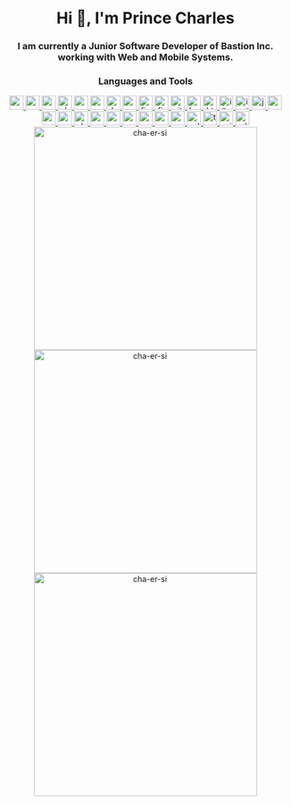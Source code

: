 <h1 align="center">Hi 👋, I'm Prince Charles</h1>
<h3 align="center">
  I am currently a Junior Software Developer of Bastion Inc. working with Web
  and Mobile Systems.
</h3>

<h3 align="center">Languages and Tools</h3>
<div align="center">
  <a href="https://angular.io" target="_blank" rel="noreferrer">
    <img
      src="https://img.shields.io/badge/Angular-%23DD0031.svg?logo=angular&logoColor=white"
      alt="angular"
      height="25px"
    />
  </a>
  <a href="https://cordova.apache.org/" target="_blank" rel="noreferrer">
    <img
      src="https://img.shields.io/badge/Apache%20Cordova-3776AB?logo=apachecordova&logoColor=white"
      alt="apachecordova"
      height="25px"
    />
  </a>
  <a href="https://www.arduino.cc/" target="_blank" rel="noreferrer">
    <img
      src="https://img.shields.io/badge/Arduino-00979D?logo=arduino&logoColor=white"
      alt="arduino"
      height="25px"
    />
  </a>
  <a href="https://www.chartjs.org" target="_blank" rel="noreferrer">
    <img
      src="https://img.shields.io/badge/Chart.js-FF6384?logo=chartdotjs&logoColor=fff"
      alt="chartjs"
      height="25px"
    />
  </a>
  <a href="https://www.w3schools.com/cs/" target="_blank" rel="noreferrer">
    <img
      src="https://img.shields.io/badge/C%23-%23239120.svg?logo=csharp&logoColor=white"
      alt="csharp"
      height="25px"
    />
  </a>
  <a href="https://www.w3schools.com/css/" target="_blank" rel="noreferrer">
    <img
      src="https://img.shields.io/badge/CSS-1572B6?logo=css3&logoColor=fff"
      alt="css3"
      height="25px"
    />
  </a>
  <a href="https://dotnet.microsoft.com/" target="_blank" rel="noreferrer">
    <img
      src="https://img.shields.io/badge/.NET-512BD4?logo=dotnet&logoColor=fff"
      alt="dotnet"
      height="25px"
    />
  </a>
  <a href="https://expressjs.com" target="_blank" rel="noreferrer">
    <img
      src="https://img.shields.io/badge/Express.js-%23404d59.svg?logo=express&logoColor=%2361DAFB"
      alt="express"
      height="25px"
    />
  </a>
  <a href="https://www.figma.com/" target="_blank" rel="noreferrer">
    <img
      src="https://img.shields.io/badge/Figma-F24E1E?logo=figma&logoColor=white"
      alt="figma"
      height="25px"
    />
  </a>
  <a href="https://firebase.google.com/" target="_blank" rel="noreferrer">
    <img
      src="https://img.shields.io/badge/Firebase-039BE5?logo=Firebase&logoColor=white"
      alt="firebase"
      height="25px"
    />
  </a>
  <a href="https://git-scm.com/" target="_blank" rel="noreferrer">
    <img
      src="https://img.shields.io/badge/Git-F05032?logo=git&logoColor=fff"
      alt="git"
      height="25px"
    />
  </a>
  <a href="https://heroku.com" target="_blank" rel="noreferrer">
    <img
      src="https://img.shields.io/badge/Heroku-430098?logo=heroku&logoColor=fffe"
      alt="heroku"
      height="25px"
    />
  </a>
  <a href="https://www.w3.org/html/" target="_blank" rel="noreferrer">
    <img
      src="https://img.shields.io/badge/HTML-%23E34F26.svg?logo=html5&logoColor=white"
      alt="html5"
      height="25px"
    />
  </a>
  <a
    href="https://www.adobe.com/in/products/illustrator.html"
    target="_blank"
    rel="noreferrer"
  >
    <img
      src="https://img.shields.io/badge/Adobe%20Illustrator-FF9A00?logo=adobe%20illustrator&logoColor=white"
      alt="illustrator"
      height="25px"
    />
  </a>
  <a href="https://ionicframework.com" target="_blank" rel="noreferrer">
    <img
      src="https://img.shields.io/badge/Ionic-3880FF?logo=ionic&logoColor=white"
      alt="ionic"
      height="25px"
    />
  </a>
  <a
    href="https://developer.mozilla.org/en-US/docs/Web/JavaScript"
    target="_blank"
    rel="noreferrer"
  >
    <img
      src="https://img.shields.io/badge/JavaScript-F7DF1E?logo=javascript&logoColor=000"
      alt="javascript"
      height="25px"
    />
  </a>
  <a href="https://www.mongodb.com/" target="_blank" rel="noreferrer">
    <img
      src="https://img.shields.io/badge/MongoDB-%234ea94b.svg?logo=mongodb&logoColor=white"
      alt="mongodb"
      height="25px"
    />
  </a>
  <a href="https://www.mysql.com/" target="_blank" rel="noreferrer">
    <img
      src="https://img.shields.io/badge/MySQL-4479A1?logo=mysql&logoColor=fff"
      alt="mysql"
      height="25px"
    />
  </a>
  <a href="https://nodejs.org" target="_blank" rel="noreferrer">
    <img
      src="https://img.shields.io/badge/Node.js-6DA55F?logo=node.js&logoColor=white"
      alt="nodejs"
      height="25px"
    />
  </a>
  <a href="https://www.photoshop.com/en" target="_blank" rel="noreferrer">
    <img
      src="https://img.shields.io/badge/Adobe%20Photoshop-31A8FF?logo=Adobe%20Photoshop&logoColor=black"
      alt="photoshop"
      height="25px"
    />
  </a>
  <a href="https://postman.com" target="_blank" rel="noreferrer">
    <img
      src="https://img.shields.io/badge/Postman-FF6C37?logo=postman&logoColor=white"
      alt="postman"
      height="25px"
    />
  </a>
  <a href="https://reactjs.org/" target="_blank" rel="noreferrer">
    <img
      src="https://img.shields.io/badge/React-%2320232a.svg?logo=react&logoColor=%2361DAFB"
      alt="react"
      height="25px"
    />
  </a>
  <a href="https://reactnative.dev/" target="_blank" rel="noreferrer">
    <img
      src="https://img.shields.io/badge/React_Native-%2320232a.svg?logo=react&logoColor=%2361DAFB"
      alt="reactnative"
      height="25px"
    />
  </a>
  <a href="https://redis.io" target="_blank" rel="noreferrer">
    <img
      src="https://img.shields.io/badge/Redis-%23DD0031.svg?logo=redis&logoColor=white"
      alt="redis"
      height="25px"
    />
  </a>
  <a href="https://redux.js.org" target="_blank" rel="noreferrer">
    <img
      src="https://img.shields.io/badge/Redux-764ABC?logo=redux&logoColor=fff"
      alt="redux"
      height="25px"
    />
  </a>
  <a href="https://sass-lang.com" target="_blank" rel="noreferrer">
    <img
      src="https://img.shields.io/badge/Sass-C69?logo=sass&logoColor=fff"
      alt="sass"
      height="25px"
    />
  </a>
  <a href="https://www.sqlite.org/" target="_blank" rel="noreferrer">
    <img
      src="https://img.shields.io/badge/SQLite-%2307405e.svg?logo=sqlite&logoColor=white"
      alt="sqlite"
      height="25px"
    />
  </a>
  <a href="https://www.typescriptlang.org/" target="_blank" rel="noreferrer">
    <img
      src="https://img.shields.io/badge/TypeScript-3178C6?logo=typescript&logoColor=fff"
      alt="typescript"
      height="25px"
    />
  </a>
  <a href="https://unity.com/" target="_blank" rel="noreferrer">
    <img
      src="https://img.shields.io/badge/Unity-%23000000.svg?logo=unity&logoColor=white"
      alt="unity"
      height="25px"
    />
  </a>
  <a
    href="https://www.adobe.com/products/xd.html"
    target="_blank"
    rel="noreferrer"
  >
    <img
      src="https://img.shields.io/badge/Adobe%20XD-470137?logo=Adobe%20XD&logoColor=#FF61F6"
      alt="xd"
      height="25px"
    />
  </a>
</div>

<div align="center">
  <img
    width="400"
    src="https://github-readme-stats.vercel.app/api/top-langs?username=cha-er-si&show_icons=true&locale=en&layout=compact&theme=dark&bg_color=transparent"
    alt="cha-er-si"
  />
  <img
    width="400"
    src="https://github-readme-stats.vercel.app/api?username=cha-er-si&show_icons=true&locale=en&theme=dark&bg_color=transparent"
    alt="cha-er-si"
  />
</div>

<div align="center">
  <img
    width="400"
    src="https://github-readme-streak-stats.herokuapp.com/?user=cha-er-si&theme=dark&bg_color=transparent"
    alt="cha-er-si"
  />
</div>
